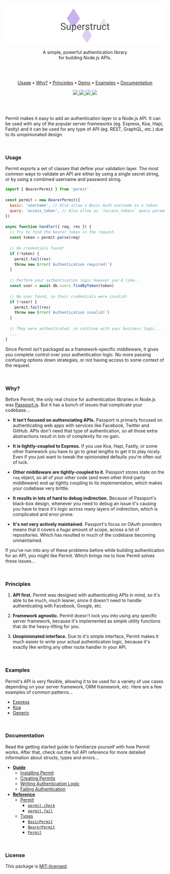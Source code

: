 <p align="center">
  <a href="#"><img src="./docs/images/banner.png" /></a>
</p>

<p align="center">
  A simple, powerful authentication library <br/>
  for building Node.js APIs.
</p>
<br/>
<br/>

<p align="center">
  <a href="#usage">Usage</a> •
  <a href="#why">Why?</a> •
  <a href="#principles">Principles</a> •
  <a href="#demo">Demo</a> •
  <a href="#examples">Examples</a> •
  <a href="#documentation">Documentation</a>
</p>

<p align="center">
  <a href="https://travis-ci.org/ianstormtaylor/permit">
    <img src="https://travis-ci.org/ianstormtaylor/permit.svg?branch=master">
  </a>
  <a href="https://unpkg.com/permit/umd/permit.min.js">
    <img src="http://img.badgesize.io/https://unpkg.com/permit/umd/permit.min.js?compression=gzip&amp;label=size&amp;maxAge=300">
  </a>
  <a href="./package.json">
    <img src="https://img.shields.io/npm/v/permit.svg?maxAge=300&label=version&colorB=007ec6&maxAge=300">
  </a>
  <a href="./License.md">
    <img src="https://img.shields.io/npm/l/slate.svg?maxAge=300">
  </a>
</p>

<br/>
<br/>

Permit makes it easy to add an authentication layer to a Node.js API. It can be used with any of the popular server frameworks (eg. Express, Koa, Hapi, Fastly) and it can be used for any type of API (eg. REST, GraphQL, etc.) due to its unopinionated design.

<br/>

### Usage

Permit exports a set of classes that define your validation layer. The most common ways to validate an API are either by using a single secret string, or by using a combined username and password string.

```js
import { BearerPermit } from 'permit'

const permit = new BearerPermit({
  basic: 'username', // Also allow a Basic Auth username as a token.
  query: 'access_token', // Also allow an `?access_token=` query parameter.
})

async function handler({ req, res }) {
  // Try to find the bearer token in the request.
  const token = permit.parse(req)

  // No credentials found!
  if (!token) {
    permit.fail(res)
    throw new Error(`Authentication required!`)
  }

  // Perform your authentication logic however you'd like...
  const user = await db.users.findByToken(token)

  // No user found, so their credentials were invalid!
  if (!user) {
    permit.fail(res)
    throw new Error(`Authentication invalid!`)
  }

  // They were authenticated, so continue with your business logic...
  ...
}
```

Since Permit isn't packaged as a framework-specific middleware, it gives you complete control over your authentication logic. No more passing confusing options down strategies, or not having access to some context of the request.

<br/>

### Why?

Before Permit, the only real choice for authentication libraries in Node.js was [Passport.js](http://www.passportjs.org/). But it has a bunch of issues that complicate your codebase...

* **It isn't focused on authenciating APIs.** Passport is primarly focused on authenticating web apps with services like Facebook, Twitter and GitHub. APIs don't need that type of authentication, so all those extra abstractions result in _lots_ of complexity for no gain.

* **It is tightly-coupled to Express.** If you use Koa, Hapi, Fastly, or some other framework you have to go to great lengths to get it to play nicely. Even if you just want to tweak the opinionated defaults you're often out of luck.

* **Other middleware are tightly-coupled to it.** Passport stores state on the `req` object, so all of your other code (and even other third-party middleware) end up tightly coupling to its implementation, which makes your codebase very brittle.

* **It results in lots of hard to debug indirection.** Because of Passport's black-box design, whenever you need to debug an issue it's causing you have to trace it's logic across many layers of indirection, which is complicated and error prone.

* **It's not very actively maintained.** Passport's focus on OAuth providers means that it covers a _huge_ amount of scope, across a lot of repositories. Which has resulted in much of the codebase becoming unmaintained.

If you've run into any of these problems before while building authentication for an API, you might like Permit. Which brings me to how Permit solves these issues...

<br/>

### Principles

1. **API first.** Permit was designed with authenticating APIs in mind, so it's able to be much, _much_ leaner, since it doesn't need to handle authenticating with Facebook, Google, etc.

2. **Framework agnostic.** Permit doesn't lock you into using any specific server framework, because it's implemented as simple utility functions that do the heavy-lifting for you.

3. **Unopinionated interface.** Due to it's simple interface, Permit makes it much easier to write your actual authentication logic, because it's exactly like writing any other route handler in your API.

<br/>

### Examples

Permit's API is very flexible, allowing it to be used for a variety of use cases depending on your server framework, ORM framework, etc. Here are a few examples of common patterns...

* [Express](./examples/express.js)
* [Koa](./examples/koa.js)
* [Generic](./examples/generic.js)

<br/>

### Documentation

Read the getting started guide to familiarize yourself with how Permit works. After that, check out the full API reference for more detailed information about structs, types and errors...

* [**Guide**](./docs/guide.md)
  * [Installing Permit](./docs/guide.md#installing-permit)
  * [Creating Permits](./docs/guide.md#creating-permits)
  * [Writing Authentication Logic](./docs/guide.md#writing-authentication-logic)
  * [Failing Authentication](./docs/guide.md#failing-authentication)
* [**Reference**](./docs/reference.md)
  * [Permit](./docs/reference.md#permit)
    * [`permit.check`](./docs/reference.md#permit-check)
    * [`permit.fail`](./docs/reference.md#permit-fail)
  * [Types](./docs/reference.md#types)
    * [`BasicPermit`](./docs/reference.md#basicpermit)
    * [`BearerPermit`](./docs/reference.md#bearerpermit)
    * [`Permit`](./docs/reference.md#permit2)

<br/>

### License

This package is [MIT-licensed](./License.md).
